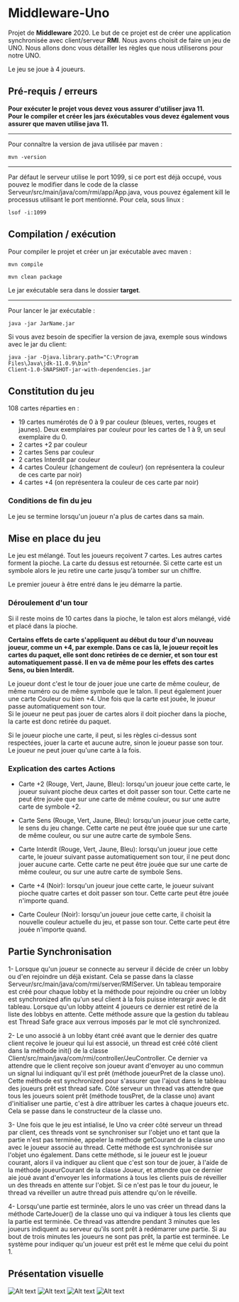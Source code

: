 # Middleware-Uno

Projet de **Middleware** 2020.
Le but de ce projet est de créer une application synchronisée avec client/serveur **RMI**.
Nous avons choisit de faire un jeu de UNO. Nous allons donc vous détailler les règles que nous utiliserons pour notre UNO.

Le jeu se joue à 4 joueurs.

## Pré-requis / erreurs

**Pour exécuter le projet vous devez vous assurer d'utiliser java 11.  
Pour le compiler et créer les jars éxécutables vous devez également vous assurer que maven utilise java 11.**

--------------------------------------------------------------------------------

Pour connaître la version de java utilisée par maven :

<code>mvn -version</code>

--------------------------------------------------------------------------------

Par défaut le serveur utilise le port 1099, si ce port est déjà occupé, vous pouvez le modifier dans le code de la classe Serveur/src/main/java/com/rmi/app/App.java, vous pouvez également kill le processus utilisant le port mentionné. Pour cela, sous linux :

<code>lsof -i:1099</code>

## Compilation / exécution

Pour compiler le projet et créer un jar exécutable avec maven :

<code>mvn compile</code>

<code>mvn clean package</code>

Le jar exécutable sera dans le dossier **target**.

--------------------------------------------------------------------------------

Pour lancer le jar exécutable :

<code>java -jar JarName.jar</code>

Si vous avez besoin de specifier la version de java, exemple sous windows avec le jar du client:

<code>java -jar -Djava.library.path="C:\Program Files\Java\jdk-11.0.9\bin" Client-1.0-SNAPSHOT-jar-with-dependencies.jar</code>


## Constitution du jeu

108 cartes réparties en :  

- 19 cartes numérotés de 0 à 9 par couleur (bleues, vertes, rouges et jaunes). Deux exemplaires par couleur pour les cartes de 1 à 9, un seul exemplaire du 0.
- 2 cartes +2 par couleur
- 2 cartes Sens par couleur
- 2 cartes Interdit par couleur
- 4 cartes Couleur (changement de couleur) (on représentera la couleur de ces carte par noir)
- 4 cartes +4 (on représentera la couleur de ces carte par noir)

### Conditions de fin du jeu

Le jeu se termine lorsqu'un joueur n'a plus de cartes dans sa main.

## Mise en place du jeu

Le jeu est mélangé.
Tout les joueurs reçoivent 7 cartes.
Les autres cartes forment la pioche.
La carte du dessus est retournée.
Si cette carte est un symbole alors le jeu retire une carte jusqu'à tomber sur un chiffre.

Le premier joueur à être entré dans le jeu démarre la partie.

### Déroulement d'un tour

Si il reste moins de 10 cartes dans la pioche, le talon est alors mélangé, vidé et placé dans la pioche.

**Certains effets de carte s'appliquent au début du tour d'un nouveau joueur, comme un +4, par exemple. Dans ce cas là, le joueur reçoit les cartes du paquet, elle sont donc retirées de ce dernier, et son tour est automatiquement passé.
Il en va de même pour les effets des cartes Sens, ou bien Interdit.**

Le joueur dont c'est le tour de jouer joue une carte de même couleur, de même numéro ou de même symbole que le talon. Il peut également jouer une carte Couleur ou bien +4. Une fois que la carte est jouée, le joueur passe automatiquement son tour.  
Si le joueur ne peut pas jouer de cartes alors il doit piocher dans la pioche, la carte est donc retirée du paquet.  

Si le joueur pioche une carte, il peut, si les règles ci-dessus sont respectées, jouer la carte et aucune autre, sinon le joueur passe son tour.  
Le joueur ne peut jouer qu'une carte à la fois.

### Explication des cartes Actions

- Carte +2 (Rouge, Vert, Jaune, Bleu): lorsqu'un joueur joue cette carte, le joueur suivant pioche deux cartes et doit passer son tour. Cette carte ne peut être jouée que sur une carte de même couleur, ou sur une autre carte de symbole +2.

- Carte Sens (Rouge, Vert, Jaune, Bleu): lorsqu'un joueur joue cette carte, le sens du jeu change. Cette carte ne peut être jouée que sur une carte de même couleur, ou sur une autre carte de symbole Sens.

- Carte Interdit (Rouge, Vert, Jaune, Bleu): lorsqu'un joueur joue cette carte, le joueur suivant passe automatiquement son tour, il ne peut donc jouer aucune carte. Cette carte ne peut être jouée que sur une carte de même couleur, ou sur une autre carte de symbole Sens.

- Carte +4 (Noir): lorsqu'un joueur joue cette carte, le joueur suivant pioche quatre cartes et doit passer son tour. Cette carte peut être jouée n'importe quand.

- Carte Couleur (Noir): lorsqu'un joueur joue cette carte, il choisit la nouvelle couleur actuelle du jeu, et passe son tour. Cette carte peut être jouée n'importe quand.

## Partie Synchronisation

1- Lorsque qu'un joueur se connecte au serveur il décide de créer un lobby ou d'en rejoindre un déjà existant. Cela se passe dans la classe Serveur/src/main/java/com/rmi/server/RMIServer. Un tableau temporaire est créé pour chaque lobby et la méthode pour rejoindre ou créer un lobby est synchronized afin qu'un seul client à la fois puisse interargir avec le dit tableau. Lorsque qu'un lobby atteint 4 joueurs ce dernier est retiré de la liste des lobbys en attente. Cette méthode assure que la gestion du tableau est Thread Safe grace aux verrous imposés par le mot clé synchronized.

2- Le uno associé à un lobby étant créé avant que le dernier des quatre client reçoive le joueur qui lui est associé, un thread est créé côté client dans la méthode init() de la classe Client/src/main/java/com/rmi/controller/JeuController. Ce dernier va attendre que le client reçoive son joueur avant d'envoyer au uno commun un signal lui indiquant qu'il est prêt (méthode joueurPret de la classe uno). Cette méthode est synchronized pour s'assurer que l'ajout dans le tableau des joueurs prêt est thread safe. Côté serveur un thread vas attendre que tous les joueurs soient prêt (méthode tousPret, de la classe uno) avant d'initialiser une partie, c'est à dire attribuer les cartes à chaque joueurs etc. Cela se passe dans le constructeur de la classe uno.

3- Une fois que le jeu est intialisé, le Uno va créer côté serveur un thread par client, ces threads vont se synchroniser sur l'objet uno et tant que la partie n'est pas terminée, appeler la méthode getCourant de la classe uno avec le joueur associé au thread. Cette méthode est synchronisée sur l'objet uno également. Dans cette méthode, si le joueur est le joueur courant, alors il va indiquer au client que c'est son tour de jouer, à l'aide de la méthode joueurCourant de la classe Joueur, et attendre que ce dernier aie joué avant d'envoyer les informations à tous les clients puis de réveiller un des threads en attente sur l'objet. Si ce n'est pas le tour du joueur, le thread va réveiller un autre thread puis attendre qu'on le réveille.

4- Lorsqu'une partie est terminée, alors le uno vas créer un thread dans la méthode CarteJouer() de la classe uno qui va indiquer à tous les clients que la partie est terminée. Ce thread vas attendre pendant 3 minutes que les joueurs indiquent au serveur qu'ils sont prêt à redémarrer une partie. Si au bout de trois minutes les joueurs ne sont pas prêt, la partie est terminée. Le système pour indiquer qu'un joueur est prêt est le même que celui du point 1.

## Présentation visuelle

![Alt text](<visuel/connect.png>)
![Alt text](<visuel/chooseLobby.png>)
![Alt text](<visuel/selectLobby.png>)
![Alt text](<visuel/jeu.png>)

